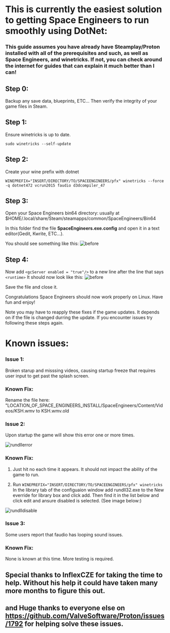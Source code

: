 # This is currently the easiest solution to getting Space Engineers to run smoothly using DotNet:
### This guide assumes you have already have Steamplay/Proton installed with all of the prerequisites and such, as well as Space Engineers, and winetricks. If not, you can check around the internet for guides that can explain it much better than I can!

## Step 0:
  Backup any save data, blueprints, ETC...
  Then verify the integrity of your game files in Steam.

## Step 1:
  Ensure winetricks is up to date.
  
  `sudo winetricks --self-update`

## Step 2:
  Create your wine prefix with dotnet
  
  `WINEPREFIX="INSERT/DIRECTORY/TO/SPACEENGINEERS/pfx" winetricks --force -q dotnet472 vcrun2015 faudio d3dcompiler_47`
  
## Step 3:
  Open your Space Engineers bin64 directory: usually at $HOME/.local/share/Steam/steamapps/common/SpaceEngineers/Bin64
  
  In this folder find the file **SpaceEngineers.exe.config** and open it in a text editor(Gedit, Kwrite, ETC...). 
  
  You should see something like this:
  ![before](https://github.com/Linux74656/SpaceEngineersLinuxPatches/blob/master/Before.png)
    
## Step 4:
  Now add `<gcServer enabled = "true"/>` to a new line after the line that says `<runtime>`
  It should now look like this:
  ![before](https://github.com/Linux74656/SpaceEngineersLinuxPatches/blob/master/After.png)
  
  Save the file and close it.
  
  Congratulations Space Engineers should now work properly on Linux. Have fun and enjoy!
  
  Note you may have to reapply these fixes if the game updates. It depends on if the file is changed durring the update.
  If you encounter issues try following these steps again.
  
  # Known issues:
  
  ### Issue 1:  
  Broken starup and misssing videos, causing startup freeze that requires user input to get past the splash screen.
  
  ### Known Fix:
  Rename the file here: "LOCATION_OF_SPACE_ENGINEERS_INSTALL/SpaceEngineers/Content/Videos/KSH.wmv to KSH.wmv.old
  
  ### Issue 2:  
  Upon startup the game will show this error one or more times.
  
  ![rundllerror](https://github.com/Linux74656/SpaceEngineersLinuxPatches/blob/master/rundll32.png)
  
  ### Known Fix:
  1) Just hit no each time it appears. It should not impact the ability of the game to run.
  
  2) Run `WINEPREFIX="INSERT/DIRECTORY/TO/SPACEENGINEERS/pfx" winetricks`
  In the library tab of the configuaion window add rundll32.exe to the New everride for library box and click add. Then find it in the list below and click edit and ansure disabled is selected. (See image below:)
  
  ![rundlldisable](https://github.com/Linux74656/SpaceEngineersLinuxPatches/blob/master/disablerundll32.png)
  
  ### Issue 3:  
  Some users report that faudio has looping sound issues.
  
  ### Known Fix:  
  None is known at this time. More testing is required.
    
  
  ## Special thanks to InflexCZE for taking the time to help. Without his help it could have taken many more months to figure this out.
  ## and Huge thanks to everyone else on https://github.com/ValveSoftware/Proton/issues/1792 for helping solve these issues.
